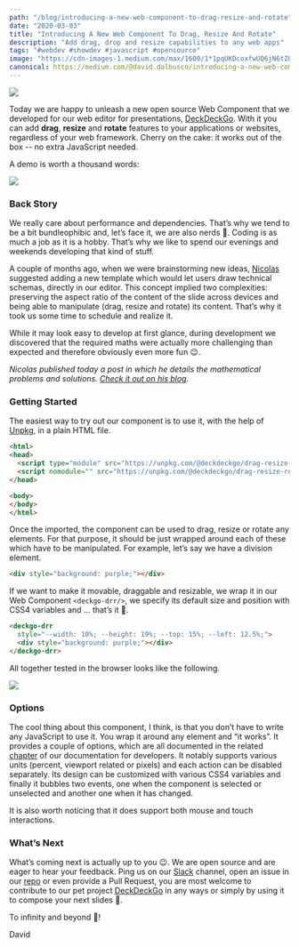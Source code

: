 ```yaml
---
path: "/blog/introducing-a-new-web-component-to-drag-resize-and-rotate"
date: "2020-03-03"
title: "Introducing A New Web Component To Drag, Resize And Rotate"
description: "Add drag, drop and resize capabilities to any web apps"
tags: "#webdev #showdev #javascript #opensource"
image: "https://cdn-images-1.medium.com/max/1600/1*1pqUKDcoxfwUQ6jN6tZ0xQ.png"
canonical: https://medium.com/@david.dalbusco/introducing-a-new-web-component-to-drag-resize-and-rotate-e08db59fad2f
---
```


![](https://cdn-images-1.medium.com/max/1600/1*1pqUKDcoxfwUQ6jN6tZ0xQ.png)

Today we are happy to unleash a new open source Web Component that we developed for our web editor for presentations, [DeckDeckGo](https://deckdeckgo.com). With it you can add **drag**, **resize** and **rotate** features to your applications or websites, regardless of your web framework. Cherry on the cake: it works out of the box -- no extra JavaScript needed.

A demo is worth a thousand words:

![](https://cdn-images-1.medium.com/max/1600/1*_hmiwuTByWYJXuViGPBxFQ.gif)

### Back Story

We really care about performance and dependencies. That’s why we tend to be a bit bundleophibic and, let’s face it, we are also nerds 🤷. Coding is as much a job as it is a hobby. That’s why we like to spend our evenings and weekends developing that kind of stuff.

A couple of months ago, when we were brainstorming new ideas, [Nicolas](https://twitter.com/nasmattia) suggested adding a new template which would let users draw technical schemas, directly in our editor. This concept implied two complexities: preserving the aspect ratio of the content of the slide across devices and being able to manipulate (drag, resize and rotate) its content. That’s why it took us some time to schedule and realize it.

While it may look easy to develop at first glance, during development we discovered that the required maths were actually more challenging than expected and therefore obviously even more fun 😉.

*Nicolas published today a post in which he details the mathematical problems and solutions. [Check it out on his blog](https://nmattia.com/posts/2020-03-03-drag-resize-rotate.html).*

### Getting Started

The easiest way to try out our component is to use it, with the help of [Unpkg](https://unpkg.com/), in a plain HTML file.

```html
<html>
<head>
  <script type="module" src="https://unpkg.com/@deckdeckgo/drag-resize-rotate@latest/dist/deckdeckgo-drag-resize-rotate/deckdeckgo-drag-resize-rotate.esm.js"></script>
  <script nomodule="" src="https://unpkg.com/@deckdeckgo/drag-resize-rotate@latest/dist/deckdeckgo-drag-resize-rotate/deckdeckgo-drag-resize-rotate.js"></script>
</head>

<body>
</body>
</html>
```

Once the imported, the component can be used to drag, resize or rotate any elements. For that purpose, it should be just wrapped around each of these which have to be manipulated. For example, let’s say we have a division element.

```html
<div style="background: purple;"></div>
```

If we want to make it movable, draggable and resizable, we wrap it in our Web Component `<deckgo-drr/>`, we specify its default size and position with CSS4 variables and … that’s it 🎉.

```html
<deckgo-drr
  style="--width: 10%; --height: 19%; --top: 15%; --left: 12.5%;">
  <div style="background: purple;"></div>
</deckgo-drr>
```

All together tested in the browser looks like the following.

![](https://cdn-images-1.medium.com/max/1600/1*XUNHKbM_Q7ht6KyiHhDezA.gif)

### Options

The cool thing about this component, I think, is that you don’t have to write any JavaScript to use it. You wrap it around any element and “it works”. It provides a couple of options, which are all documented in the related [chapter](https://docs.deckdeckgo.com/components/drr) of our documentation for developers. It notably supports various units (percent, viewport related or pixels) and each action can be disabled separately. Its design can be customized with various CSS4 variables and finally it bubbles two events, one when the component is selected or unselected and another one when it has changed.

It is also worth noticing that it does support both mouse and touch interactions.

### What’s Next

What’s coming next is actually up to you 😉. We are open source and are eager to hear your feedback. Ping us on our [Slack](https://join.slack.com/t/deckdeckgo/shared_invite/enQtNzM0NjMwOTc3NTI0LTBlNmFhODNhYmRkMWUxZmU4ZTQ2MDJiNjlmYWZiODNjMDU5OGRjYThlZmZjMTc5YmQ3MzUzMDlhMzk0ZDgzMDY) channel, open an issue in our [repo](https://github.com/deckgo/deckdeckgo) or even provide a Pull Request, you are most welcome to contribute to our pet project [DeckDeckGo](https://deckdeckgo.com) in any ways or simply by using it to compose your next slides 🙏.

To infinity and beyond 🚀!

David
